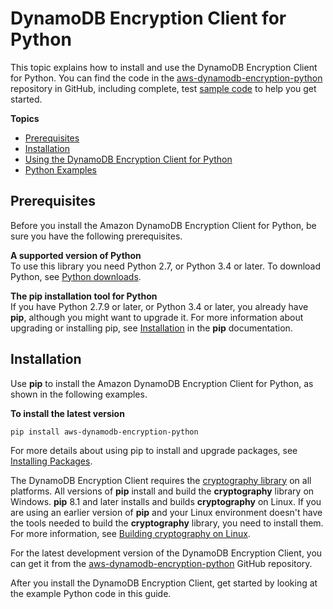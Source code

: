# DynamoDB Encryption Client for Python<a name="python"></a>

This topic explains how to install and use the DynamoDB Encryption Client for Python\. You can find the code in the [aws\-dynamodb\-encryption\-python](https://github.com/awslabs/aws-dynamodb-encryption-python/) repository in GitHub, including complete, test [sample code](https://github.com/awslabs/aws-dynamodb-encryption-python/tree/master/examples/src) to help you get started\.

**Topics**
+ [Prerequisites](#python-prerequisites)
+ [Installation](#python-installation)
+ [Using the DynamoDB Encryption Client for Python](python-using.md)
+ [Python Examples](python-examples.md)

## Prerequisites<a name="python-prerequisites"></a>

Before you install the Amazon DynamoDB Encryption Client for Python, be sure you have the following prerequisites\.

**A supported version of Python**  
To use this library you need Python 2\.7, or Python 3\.4 or later\. To download Python, see [Python downloads](https://www.python.org/downloads/)\.

**The pip installation tool for Python**  
If you have Python 2\.7\.9 or later, or Python 3\.4 or later, you already have **pip**, although you might want to upgrade it\. For more information about upgrading or installing pip, see [Installation](https://pip.pypa.io/en/latest/installing/) in the **pip** documentation\.

## Installation<a name="python-installation"></a>

Use **pip** to install the Amazon DynamoDB Encryption Client for Python, as shown in the following examples\.

**To install the latest version**  

```
pip install aws-dynamodb-encryption-python
```

For more details about using pip to install and upgrade packages, see [Installing Packages](https://packaging.python.org/tutorials/installing-packages/)\.

The DynamoDB Encryption Client requires the [cryptography library](https://cryptography.io/en/latest/) on all platforms\. All versions of **pip** install and build the **cryptography** library on Windows\. **pip** 8\.1 and later installs and builds **cryptography** on Linux\. If you are using an earlier version of **pip** and your Linux environment doesn't have the tools needed to build the **cryptography** library, you need to install them\. For more information, see [Building cryptography on Linux](https://cryptography.io/en/latest/installation/#building-cryptography-on-linux)\.

For the latest development version of the DynamoDB Encryption Client, you can get it from the [aws\-dynamodb\-encryption\-python](https://github.com/awslabs/aws-dynamodb-encryption-python/) GitHub repository\.

After you install the DynamoDB Encryption Client, get started by looking at the example Python code in this guide\.